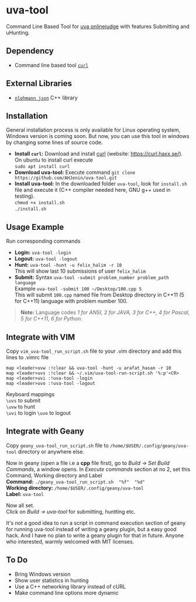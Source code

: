 uva-tool
===================


Command Line Based Tool for [uva onlinejudge](https://uva.onlinejudge.org/) with features Submitting and uHunting.


## Dependency
- Command line based tool [`curl`](https://curl.haxx.se/)


## External Libraries
- [`nlohmann json`](https://github.com/nlohmann/json) C++ library


## Installation
General installation process is only available for Linux operating system, Windows version is coming soon. But now, you can use this tool in windows by changing some lines of source code.

- **Install `curl`:** Download and install [curl](https://github.com/curl/curl) (website: https://curl.haxx.se/). On ubuntu to install curl execute  
`sudo apt install curl`
- **Download uva-tool:** Execute command
`git clone https://github.com/AHJenin/uva-tool.git`
- **Install uva-tool:** In the downloaded folder `uva-tool`, look for `install.sh` file and execute it (C++ compiler needed here, GNU g++ used in testing).  
`chmod +x install.sh`  
`./install.sh`



## Usage Example
Run corresponding commands

- **Login:** `uva-tool -login`
- **Logout:** `uva-tool -logout`
- **Hunt:** `uva-tool -hunt -u felix_halim -r 10`  
This will show last 10 submissions of user `felix_halim`
- **Submit:** Syntax `uva-tool -submit problem_number problem_path language`  
Example `uva-tool -submit 100 ~/Desktop/100.cpp 5`  
This will submit `100.cpp` named file from Desktop directory in C++11 (5 for C++11) language with problem number 100.

> **Note:**
> Language codes *1 for ANSI, 2 for JAVA, 3 for C++, 4 for Pascal, 5 for C++11, 6 for Python*.



## Integrate with VIM
Copy `vim_uva-tool_run_script.sh` file to your .vim directory and add this lines to .vimrc file
```
map <leader>uvw :!clear && uva-tool -hunt -u arafat_hasan -r 10
map <leader>uvs :!clear && ~/.vim/uva-tool-run-script.sh '%:p'<CR>
map <leader>uvi :!uva-tool -login
map <leader>uvo :!uva-tool -logout
```

Keyboard mappings  
`\uvs` to submit  
`\uvw` to hunt  
`\uvi` to login 
`\uvo` to logout  




## Integrate with Geany

Copy `geany_uva-tool_run_script.sh` file to `/home/$USER/.config/geany/uva-tool` directory or anywhere else.

Now in geany (open a file i.e a **cpp** file first), go to *Build -> Set Build Commands*, a window opens. In *Execute commands* section at no 2, set this Command, Working directory and Label  
**Command:** `./geany_uva-tool_run_script.sh  "%f"  "%d"`  
**Working directory:** `/home/$USER/.config/geany/uva-tool`  
**Label:** `uva-tool`  


Now all set.  
Click on *Build -> uva-tool* for submitting, huntting etc.  

It's not a good idea to run a script in command execution section of geany for running uva-tool instead of writing a geany plugin, but a easy good hack. And I have no plan to write a geany plugin for that in future. Anyone who interested, warmly welcomed with MIT licenses.



## To Do

- Bring Windows version
- Show user statistics in hunting
- Use a C++ networking library instead of cURL
- Make command line options more dynamic


